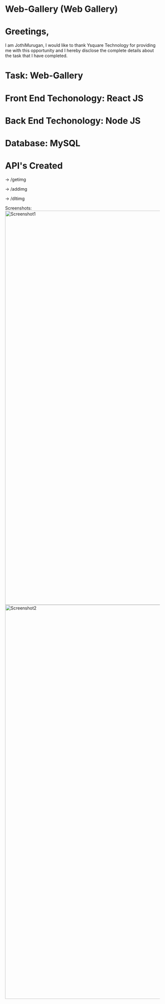 # Web-Gallery (Web Gallery)
# Greetings,
I am JothiMurugan, I would like to thank Ysquare Technology for providing me with this opportunity and I hereby disclose the complete details about the task that I have completed.
# Task: Web-Gallery
# Front End Techonology: React JS
# Back End Techonology: Node JS
# Database: MySQL
# API's Created
-> /getimg

-> /addimg

-> /dltimg

Screenshots:
<img width="1280" alt="Screenshot1" src="https://github.com/JiM0700/Web-Gallery/assets/88520124/328f50c7-b719-45a1-abb9-f8d1f82f1e6f">
<img width="1280" alt="Screenshot2" src="https://github.com/JiM0700/Web-Gallery/assets/88520124/d6da87b1-6ee5-4707-9c33-d8c1770bdfd5">
